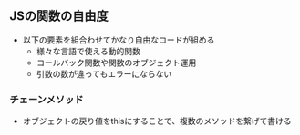 ## JSの関数の自由度
- 以下の要素を組合わせてかなり自由なコードが組める
  - 様々な言語で使える動的関数
  - コールバック関数や関数のオブジェクト運用
  - 引数の数が違ってもエラーにならない

### チェーンメソッド
- オブジェクトの戻り値をthisにすることで、複数のメソッドを繋げて書ける
